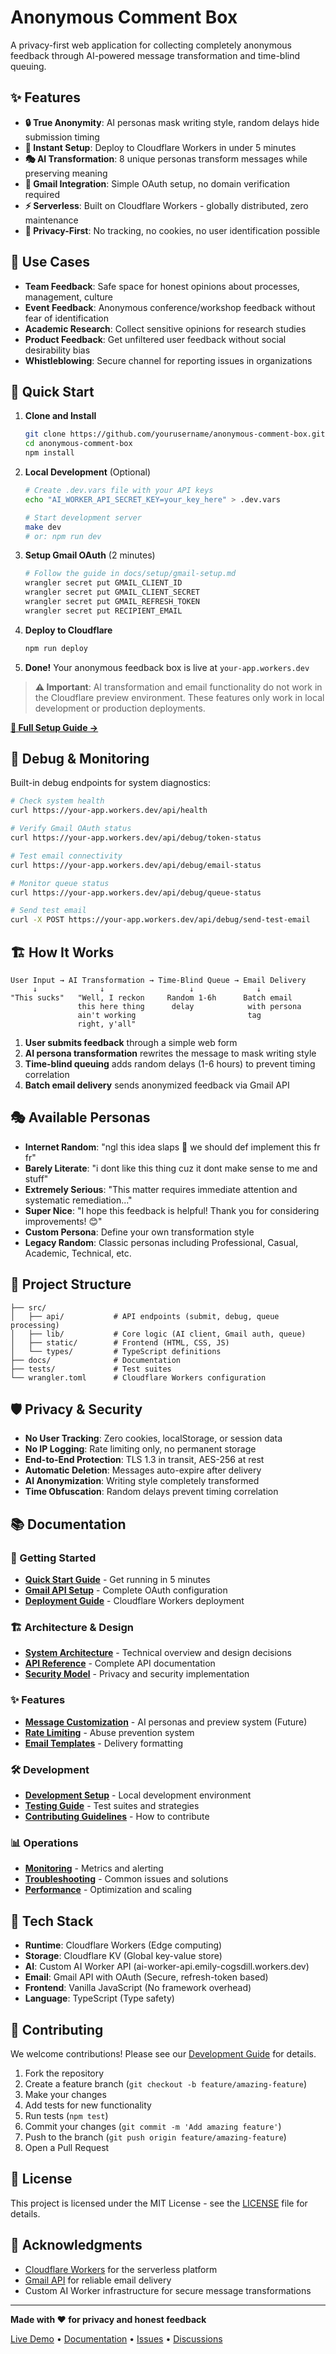 # Anonymous Comment Box

A privacy-first web application for collecting completely anonymous feedback through AI-powered message transformation and time-blind queuing.

## ✨ Features

- **🔒 True Anonymity**: AI personas mask writing style, random delays hide submission timing
- **🚀 Instant Setup**: Deploy to Cloudflare Workers in under 5 minutes
- **🎭 AI Transformation**: 8 unique personas transform messages while preserving meaning
- **📧 Gmail Integration**: Simple OAuth setup, no domain verification required
- **⚡ Serverless**: Built on Cloudflare Workers - globally distributed, zero maintenance
- **🔐 Privacy-First**: No tracking, no cookies, no user identification possible

## 🎯 Use Cases

- **Team Feedback**: Safe space for honest opinions about processes, management, culture
- **Event Feedback**: Anonymous conference/workshop feedback without fear of identification
- **Academic Research**: Collect sensitive opinions for research studies
- **Product Feedback**: Get unfiltered user feedback without social desirability bias
- **Whistleblowing**: Secure channel for reporting issues in organizations

## 🚀 Quick Start

1. **Clone and Install**
   ```bash
   git clone https://github.com/yourusername/anonymous-comment-box.git
   cd anonymous-comment-box
   npm install
   ```

2. **Local Development** (Optional)
   ```bash
   # Create .dev.vars file with your API keys
   echo "AI_WORKER_API_SECRET_KEY=your_key_here" > .dev.vars
   
   # Start development server
   make dev
   # or: npm run dev
   ```

3. **Setup Gmail OAuth** (2 minutes)
   ```bash
   # Follow the guide in docs/setup/gmail-setup.md
   wrangler secret put GMAIL_CLIENT_ID
   wrangler secret put GMAIL_CLIENT_SECRET
   wrangler secret put GMAIL_REFRESH_TOKEN
   wrangler secret put RECIPIENT_EMAIL
   ```

4. **Deploy to Cloudflare**
   ```bash
   npm run deploy
   ```

5. **Done!** Your anonymous feedback box is live at `your-app.workers.dev`

> **⚠️ Important**: AI transformation and email functionality do not work in the Cloudflare preview environment. These features only work in local development or production deployments.

[**📖 Full Setup Guide →**](docs/setup/quickstart.md)

## 🔧 Debug & Monitoring

Built-in debug endpoints for system diagnostics:

```bash
# Check system health
curl https://your-app.workers.dev/api/health

# Verify Gmail OAuth status
curl https://your-app.workers.dev/api/debug/token-status

# Test email connectivity
curl https://your-app.workers.dev/api/debug/email-status

# Monitor queue status
curl https://your-app.workers.dev/api/debug/queue-status

# Send test email
curl -X POST https://your-app.workers.dev/api/debug/send-test-email
```

## 🏗️ How It Works

```
User Input → AI Transformation → Time-Blind Queue → Email Delivery
     ↓              ↓                   ↓              ↓
"This sucks"   "Well, I reckon     Random 1-6h      Batch email
               this here thing      delay            with persona
               ain't working                         tag
               right, y'all"
```

1. **User submits feedback** through a simple web form
2. **AI persona transformation** rewrites the message to mask writing style
3. **Time-blind queuing** adds random delays (1-6 hours) to prevent timing correlation
4. **Batch email delivery** sends anonymized feedback via Gmail API

## 🎭 Available Personas

- **Internet Random**: "ngl this idea slaps 💯 we should def implement this fr fr"
- **Barely Literate**: "i dont like this thing cuz it dont make sense to me and stuff"
- **Extremely Serious**: "This matter requires immediate attention and systematic remediation..."
- **Super Nice**: "I hope this feedback is helpful! Thank you for considering improvements! 😊"
- **Custom Persona**: Define your own transformation style
- **Legacy Random**: Classic personas including Professional, Casual, Academic, Technical, etc.

## 📁 Project Structure

```
├── src/
│   ├── api/           # API endpoints (submit, debug, queue processing)
│   ├── lib/           # Core logic (AI client, Gmail auth, queue)
│   ├── static/        # Frontend (HTML, CSS, JS)
│   └── types/         # TypeScript definitions
├── docs/              # Documentation
├── tests/             # Test suites
└── wrangler.toml      # Cloudflare Workers configuration
```

## 🛡️ Privacy & Security

- **No User Tracking**: Zero cookies, localStorage, or session data
- **No IP Logging**: Rate limiting only, no permanent storage
- **End-to-End Protection**: TLS 1.3 in transit, AES-256 at rest
- **Automatic Deletion**: Messages auto-expire after delivery
- **AI Anonymization**: Writing style completely transformed
- **Time Obfuscation**: Random delays prevent timing correlation

## 📚 Documentation

### 🚀 Getting Started
- [**Quick Start Guide**](docs/setup/quickstart.md) - Get running in 5 minutes
- [**Gmail API Setup**](docs/setup/gmail-setup.md) - Complete OAuth configuration
- [**Deployment Guide**](docs/setup/deployment.md) - Cloudflare Workers deployment

### 🏗️ Architecture & Design
- [**System Architecture**](docs/design/architecture.md) - Technical overview and design decisions
- [**API Reference**](docs/design/api-reference.md) - Complete API documentation
- [**Security Model**](docs/design/security.md) - Privacy and security implementation

### ✨ Features
- [**Message Customization**](docs/features/message-customization.md) - AI personas and preview system (Future)
- [**Rate Limiting**](docs/features/rate-limiting.md) - Abuse prevention system
- [**Email Templates**](docs/features/email-templates.md) - Delivery formatting

### 🛠️ Development
- [**Development Setup**](docs/contributing/development.md) - Local development environment
- [**Testing Guide**](docs/contributing/testing.md) - Test suites and strategies
- [**Contributing Guidelines**](docs/contributing/contributing.md) - How to contribute

### 📊 Operations
- [**Monitoring**](docs/operations/monitoring.md) - Metrics and alerting
- [**Troubleshooting**](docs/operations/troubleshooting.md) - Common issues and solutions
- [**Performance**](docs/operations/performance.md) - Optimization and scaling

## 🚀 Tech Stack

- **Runtime**: Cloudflare Workers (Edge computing)
- **Storage**: Cloudflare KV (Global key-value store)
- **AI**: Custom AI Worker API (ai-worker-api.emily-cogsdill.workers.dev)
- **Email**: Gmail API with OAuth (Secure, refresh-token based)
- **Frontend**: Vanilla JavaScript (No framework overhead)
- **Language**: TypeScript (Type safety)

## 🤝 Contributing

We welcome contributions! Please see our [Development Guide](docs/contributing/development.md) for details.

1. Fork the repository
2. Create a feature branch (`git checkout -b feature/amazing-feature`)
3. Make your changes
4. Add tests for new functionality
5. Run tests (`npm test`)
6. Commit your changes (`git commit -m 'Add amazing feature'`)
7. Push to the branch (`git push origin feature/amazing-feature`)
8. Open a Pull Request

## 📄 License

This project is licensed under the MIT License - see the [LICENSE](LICENSE) file for details.

## 🙏 Acknowledgments

- [Cloudflare Workers](https://workers.cloudflare.com/) for the serverless platform
- [Gmail API](https://developers.google.com/gmail/api) for reliable email delivery
- Custom AI Worker infrastructure for secure message transformations

---

**Made with ❤️ for privacy and honest feedback**

[Live Demo](https://your-app.workers.dev) • [Documentation](docs/) • [Issues](../../issues) • [Discussions](../../discussions)